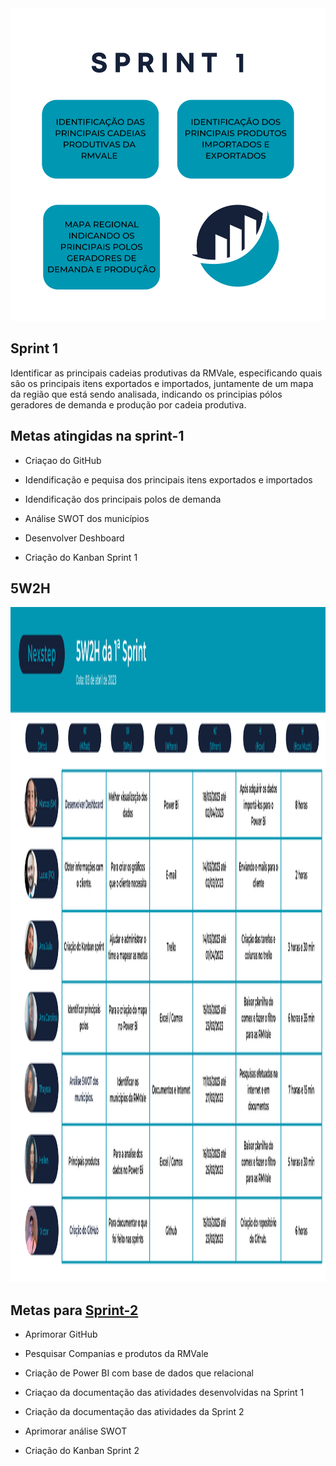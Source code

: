 
<img src="https://github.com/MarcosAvanzini/NextStep/blob/main/Imagens/Sprint1.svg" width="1000" height="500"/>


## Sprint 1
Identificar as principais cadeias produtivas da RMVale, especificando quais são os principais itens exportados e importados, juntamente de um mapa da região que está sendo analisada, indicando os principias pólos geradores de demanda e produção por cadeia produtiva. 

## Metas atingidas na sprint-1

* Criaçao do GitHub

* Idendificação e pequisa dos principais itens exportados e importados

* Idendificação dos principais polos de demanda 

* Análise SWOT dos municípios 

* Desenvolver Deshboard 

* Criação do Kanban Sprint 1

## 5W2H
<img src="https://github.com/MarcosAvanzini/NextStep/blob/main/Imagens/Sprint.svg" width="1920" height="1080"/>


## Metas para [Sprint-2](https://github.com/MarcosAvanzini/NextStep/tree/Sprint-1)

* Aprimorar GitHub

* Pesquisar Companias e produtos da RMVale

* Criação de Power BI com base de dados que relacional 

* Criaçao da documentação das atividades desenvolvidas na Sprint 1

* Criação da documentação das atividades da Sprint 2

* Aprimorar análise SWOT
 
* Criação do Kanban Sprint 2

